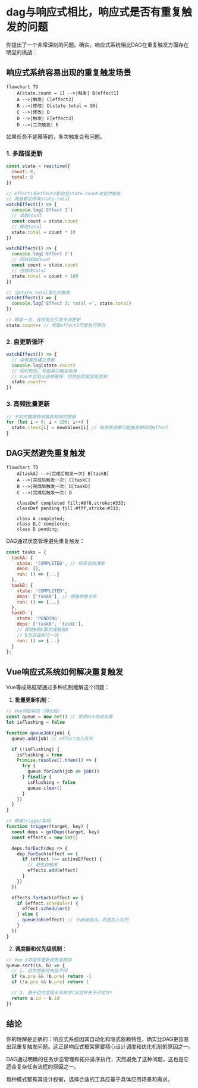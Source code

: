 # dag与响应式相比，响应式是否有重复触发的问题

你提出了一个非常深刻的问题。确实，响应式系统相比DAG在重复触发方面存在明显的挑战：

## 响应式系统容易出现的重复触发场景

```mermaid
flowchart TD
    A[state.count = 1] -->|触发| B[effect1]
    A -->|触发| C[effect2]
    B -->|修改| D[state.total = 10]
    C -->|修改| D
    D -->|触发| E[effect3]
    D -->|二次触发| E
```

如果任务不是幂等的，多次触发会有问题。

### 1. 多路径更新

```javascript
const state = reactive({
  count: 0,
  total: 0
})

// effect1和effect2都会在state.count改变时触发
// 两者都会修改state.total
watchEffect(() => {
  console.log('Effect 1')
  // 读取count
  const count = state.count
  // 修改total
  state.total = count * 10
})

watchEffect(() => {
  console.log('Effect 2')
  // 同样读取count
  const count = state.count
  // 也修改total
  state.total = count + 100
})

// 当state.total变化时触发
watchEffect(() => {
  console.log('Effect 3: total =', state.total)
})

// 修改一次，连锁反应引发多次更新
state.count++ // 导致effect3可能执行两次
```

### 2. 自更新循环

```javascript
watchEffect(() => {
  // 读取属性建立依赖
  console.log(state.count)
  // 同时修改，导致再次触发自身
  // Vue中会阻止这种循环，但原始实现容易忽视
  state.count++
})
```

### 3. 高频批量更新

```javascript
// 不同的数据修改触发相同的更新
for (let i = 0; i < 100; i++) {
  state.items[i] = newValues[i] // 每次修改都可能触发相同的effect
}
```

## DAG天然避免重复触发

```mermaid
flowchart TD
    A[taskA] -->|完成后触发一次| B[taskB]
    A -->|完成后触发一次| C[taskC]
    B -->|完成后触发一次| D[taskD]
    C -->|完成后触发一次| D

    classDef completed fill:#8f8,stroke:#333;
    classDef pending fill:#fff,stroke:#333;

    class A completed;
    class B,C completed;
    class D pending;
```

DAG通过状态管理避免重复触发：

```javascript
const tasks = {
  taskA: {
    state: 'COMPLETED', // 任务状态清晰
    deps: [],
    run: () => {...}
  },
  taskB: {
    state: 'COMPLETED',
    deps: ['taskA'], // 明确依赖关系
    run: () => {...}
  },
  taskD: {
    state: 'PENDING',
    deps: ['taskB', 'taskC'],
    // 即使B和C都完成触发D
    // D也只会执行一次
    run: () => {...}
  }
};
```

## Vue响应式系统如何解决重复触发

Vue等成熟框架通过多种机制缓解这个问题：

1. **批量更新机制**：

```javascript
// Vue内部实现（简化版）
const queue = new Set() // 使用Set自动去重
let isFlushing = false

function queueJob(job) {
  queue.add(job) // effect加入队列

  if (!isFlushing) {
    isFlushing = true
    Promise.resolve().then(() => {
      try {
        queue.forEach(job => job())
      } finally {
        isFlushing = false
        queue.clear()
      }
    })
  }
}

// 修改trigger实现
function trigger(target, key) {
  const deps = getDeps(target, key)
  const effects = new Set()

  deps.forEach(dep => {
    dep.forEach(effect => {
      if (effect !== activeEffect) {
        // 避免自触发
        effects.add(effect)
      }
    })
  })

  effects.forEach(effect => {
    if (effect.scheduler) {
      effect.scheduler()
    } else {
      queueJob(effect) // 不直接执行，而是加入队列
    }
  })
}
```

2. **调度器和优先级机制**：

```javascript
// Vue 3中组件更新优先级排序
queue.sort((a, b) => {
  // 1. 组件更新优先级不同
  if (a.pre && !b.pre) return -1
  if (!a.pre && b.pre) return 1

  // 2. 基于组件层级关系排序(父组件先于子组件)
  return a.id - b.id
})
```

## 结论

你的理解是正确的：响应式系统因其自动化和隐式依赖特性，确实比DAG更容易出现重复触发问题。这正是响应式框架需要精心设计调度和优化机制的原因之一。

DAG通过明确的任务状态管理和拓扑排序执行，天然避免了这种问题，这也是它适合复杂任务流程的原因之一。

每种模式都有其设计权衡，选择合适的工具应基于具体应用场景和需求。
